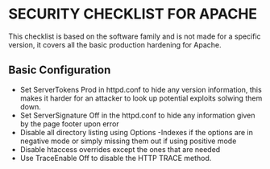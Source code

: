 # SECURITY CHECKLIST FOR APACHE

This checklist is based on the software family and is not made for a specific version, it covers all the basic production hardening for Apache. 

## Basic Configuration

* Set ServerTokens Prod in httpd.conf to hide any version information, this makes it harder for an attacker to look up potential exploits solwing them down.
* Set ServerSignature Off in the httpd.conf to hide any information given by the page footer upon error
* Disable all directory listing using Options -Indexes if the options are in negative mode or simply missing them out if using positive mode
* Disable htaccess overrides except the ones that are needed
* Use TraceEnable Off to disable the HTTP TRACE method.

